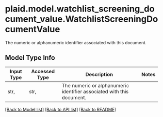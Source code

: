 # plaid.model.watchlist_screening_document_value.WatchlistScreeningDocumentValue

The numeric or alphanumeric identifier associated with this document.

## Model Type Info
Input Type | Accessed Type | Description | Notes
------------ | ------------- | ------------- | -------------
str,  | str,  | The numeric or alphanumeric identifier associated with this document. | 

[[Back to Model list]](../../README.md#documentation-for-models) [[Back to API list]](../../README.md#documentation-for-api-endpoints) [[Back to README]](../../README.md)

